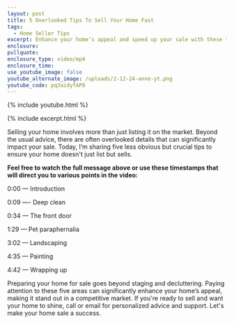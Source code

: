 ```yaml
---
layout: post
title: 5 Overlooked Tips To Sell Your Home Fast
tags:
  - Home Seller Tips
excerpt: Enhance your home’s appeal and speed up your sale with these tips.
enclosure:
pullquote:
enclosure_type: video/mp4
enclosure_time:
use_youtube_image: false
youtube_alternate_image: /uploads/2-12-24-anne-yt.png
youtube_code: pq3aidyfAP8
---
```

{% include youtube.html %}

{% include excerpt.html %}

Selling your home involves more than just listing it on the market. Beyond the usual advice, there are often overlooked details that can significantly impact your sale. Today, I’m sharing five less obvious but crucial tips to ensure your home doesn't just list but sells.

**Feel free to watch the full message above or use these timestamps that will direct you to various points in the video:**

0:00 — Introduction

0:09 —- Deep clean

0:34 — The front door

1:29 — Pet paraphernalia

3:02 — Landscaping

4:35 — Painting

4:42 — Wrapping up

Preparing your home for sale goes beyond staging and decluttering. Paying attention to these five areas can significantly enhance your home’s appeal, making it stand out in a competitive market. If you're ready to sell and want your home to shine, call or email for personalized advice and support. Let's make your home sale a success.